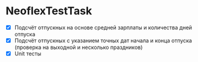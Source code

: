 # NeoflexTestTask

- [x] Подсчёт отпускных на основе средней зарплаты и количества дней отпуска
- [x] Подсчёт отпускных с указанием точных дат начала и конца отпуска (проверка на выходной и несколько праздников)
- [x] Unit тесты 
